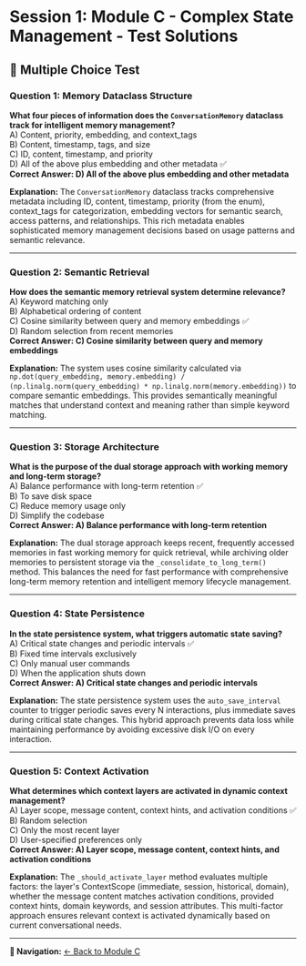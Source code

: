 # Session 1: Module C - Complex State Management - Test Solutions

## 📝 Multiple Choice Test

### Question 1: Memory Dataclass Structure

**What four pieces of information does the `ConversationMemory` dataclass track for intelligent memory management?**  
A) Content, priority, embedding, and context_tags  
B) Content, timestamp, tags, and size  
C) ID, content, timestamp, and priority  
D) All of the above plus embedding and other metadata ✅  
**Correct Answer: D) All of the above plus embedding and other metadata**

**Explanation:** The `ConversationMemory` dataclass tracks comprehensive metadata including ID, content, timestamp, priority (from the enum), context_tags for categorization, embedding vectors for semantic search, access patterns, and relationships. This rich metadata enables sophisticated memory management decisions based on usage patterns and semantic relevance.

---

### Question 2: Semantic Retrieval

**How does the semantic memory retrieval system determine relevance?**  
A) Keyword matching only  
B) Alphabetical ordering of content  
C) Cosine similarity between query and memory embeddings ✅  
D) Random selection from recent memories  
**Correct Answer: C) Cosine similarity between query and memory embeddings**

**Explanation:** The system uses cosine similarity calculated via `np.dot(query_embedding, memory.embedding) / (np.linalg.norm(query_embedding) * np.linalg.norm(memory.embedding))` to compare semantic embeddings. This provides semantically meaningful matches that understand context and meaning rather than simple keyword matching.

---

### Question 3: Storage Architecture

**What is the purpose of the dual storage approach with working memory and long-term storage?**  
A) Balance performance with long-term retention ✅  
B) To save disk space  
C) Reduce memory usage only  
D) Simplify the codebase  
**Correct Answer: A) Balance performance with long-term retention**

**Explanation:** The dual storage approach keeps recent, frequently accessed memories in fast working memory for quick retrieval, while archiving older memories to persistent storage via the `_consolidate_to_long_term()` method. This balances the need for fast performance with comprehensive long-term memory retention and intelligent memory lifecycle management.

---

### Question 4: State Persistence

**In the state persistence system, what triggers automatic state saving?**  
A) Critical state changes and periodic intervals ✅  
B) Fixed time intervals exclusively  
C) Only manual user commands  
D) When the application shuts down  
**Correct Answer: A) Critical state changes and periodic intervals**

**Explanation:** The state persistence system uses the `auto_save_interval` counter to trigger periodic saves every N interactions, plus immediate saves during critical state changes. This hybrid approach prevents data loss while maintaining performance by avoiding excessive disk I/O on every interaction.

---

### Question 5: Context Activation

**What determines which context layers are activated in dynamic context management?**  
A) Layer scope, message content, context hints, and activation conditions ✅  
B) Random selection  
C) Only the most recent layer  
D) User-specified preferences only  
**Correct Answer: A) Layer scope, message content, context hints, and activation conditions**

**Explanation:** The `_should_activate_layer` method evaluates multiple factors: the layer's ContextScope (immediate, session, historical, domain), whether the message content matches activation conditions, provided context hints, domain keywords, and session attributes. This multi-factor approach ensures relevant context is activated dynamically based on current conversational needs.

---

**🧭 Navigation:** [← Back to Module C](Session1_ModuleC_Complex_State_Management.md)